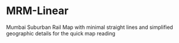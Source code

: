 # MRM-Linear
Mumbai Suburban Rail Map with minimal straight lines and simplified geographic details for the quick map reading
